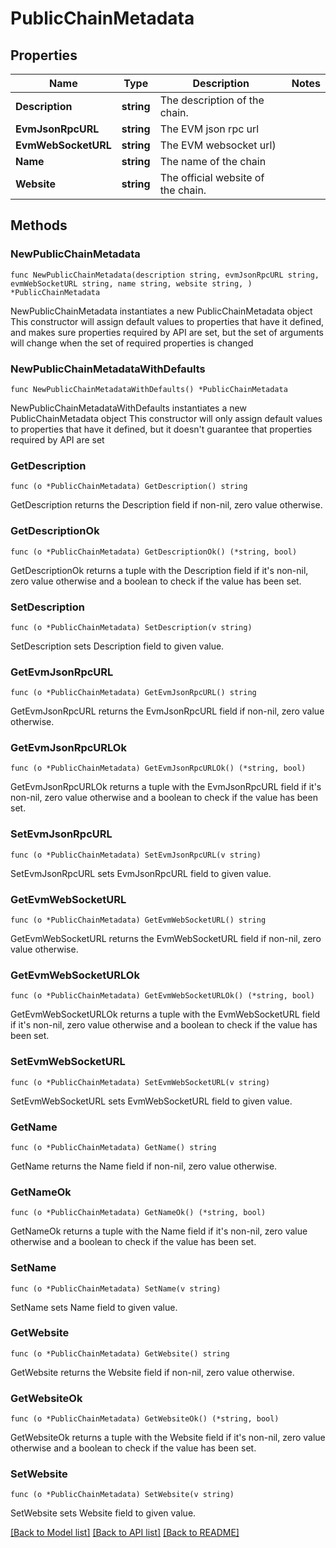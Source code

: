 # PublicChainMetadata

## Properties

Name | Type | Description | Notes
------------ | ------------- | ------------- | -------------
**Description** | **string** | The description of the chain. | 
**EvmJsonRpcURL** | **string** | The EVM json rpc url | 
**EvmWebSocketURL** | **string** | The EVM websocket url) | 
**Name** | **string** | The name of the chain | 
**Website** | **string** | The official website of the chain. | 

## Methods

### NewPublicChainMetadata

`func NewPublicChainMetadata(description string, evmJsonRpcURL string, evmWebSocketURL string, name string, website string, ) *PublicChainMetadata`

NewPublicChainMetadata instantiates a new PublicChainMetadata object
This constructor will assign default values to properties that have it defined,
and makes sure properties required by API are set, but the set of arguments
will change when the set of required properties is changed

### NewPublicChainMetadataWithDefaults

`func NewPublicChainMetadataWithDefaults() *PublicChainMetadata`

NewPublicChainMetadataWithDefaults instantiates a new PublicChainMetadata object
This constructor will only assign default values to properties that have it defined,
but it doesn't guarantee that properties required by API are set

### GetDescription

`func (o *PublicChainMetadata) GetDescription() string`

GetDescription returns the Description field if non-nil, zero value otherwise.

### GetDescriptionOk

`func (o *PublicChainMetadata) GetDescriptionOk() (*string, bool)`

GetDescriptionOk returns a tuple with the Description field if it's non-nil, zero value otherwise
and a boolean to check if the value has been set.

### SetDescription

`func (o *PublicChainMetadata) SetDescription(v string)`

SetDescription sets Description field to given value.


### GetEvmJsonRpcURL

`func (o *PublicChainMetadata) GetEvmJsonRpcURL() string`

GetEvmJsonRpcURL returns the EvmJsonRpcURL field if non-nil, zero value otherwise.

### GetEvmJsonRpcURLOk

`func (o *PublicChainMetadata) GetEvmJsonRpcURLOk() (*string, bool)`

GetEvmJsonRpcURLOk returns a tuple with the EvmJsonRpcURL field if it's non-nil, zero value otherwise
and a boolean to check if the value has been set.

### SetEvmJsonRpcURL

`func (o *PublicChainMetadata) SetEvmJsonRpcURL(v string)`

SetEvmJsonRpcURL sets EvmJsonRpcURL field to given value.


### GetEvmWebSocketURL

`func (o *PublicChainMetadata) GetEvmWebSocketURL() string`

GetEvmWebSocketURL returns the EvmWebSocketURL field if non-nil, zero value otherwise.

### GetEvmWebSocketURLOk

`func (o *PublicChainMetadata) GetEvmWebSocketURLOk() (*string, bool)`

GetEvmWebSocketURLOk returns a tuple with the EvmWebSocketURL field if it's non-nil, zero value otherwise
and a boolean to check if the value has been set.

### SetEvmWebSocketURL

`func (o *PublicChainMetadata) SetEvmWebSocketURL(v string)`

SetEvmWebSocketURL sets EvmWebSocketURL field to given value.


### GetName

`func (o *PublicChainMetadata) GetName() string`

GetName returns the Name field if non-nil, zero value otherwise.

### GetNameOk

`func (o *PublicChainMetadata) GetNameOk() (*string, bool)`

GetNameOk returns a tuple with the Name field if it's non-nil, zero value otherwise
and a boolean to check if the value has been set.

### SetName

`func (o *PublicChainMetadata) SetName(v string)`

SetName sets Name field to given value.


### GetWebsite

`func (o *PublicChainMetadata) GetWebsite() string`

GetWebsite returns the Website field if non-nil, zero value otherwise.

### GetWebsiteOk

`func (o *PublicChainMetadata) GetWebsiteOk() (*string, bool)`

GetWebsiteOk returns a tuple with the Website field if it's non-nil, zero value otherwise
and a boolean to check if the value has been set.

### SetWebsite

`func (o *PublicChainMetadata) SetWebsite(v string)`

SetWebsite sets Website field to given value.



[[Back to Model list]](../README.md#documentation-for-models) [[Back to API list]](../README.md#documentation-for-api-endpoints) [[Back to README]](../README.md)


